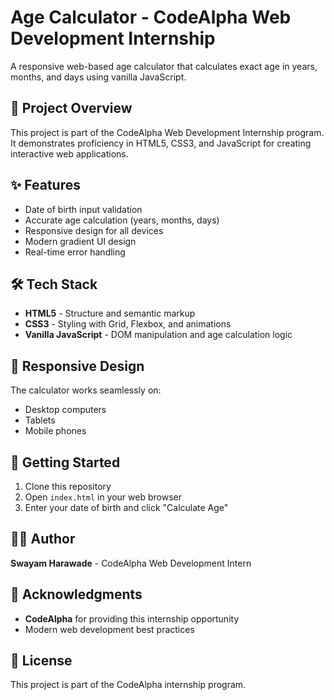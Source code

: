# Age Calculator - CodeAlpha Web Development Internship

A responsive web-based age calculator that calculates exact age in years, months, and days using vanilla JavaScript.

## 🎯 Project Overview
This project is part of the CodeAlpha Web Development Internship program. It demonstrates proficiency in HTML5, CSS3, and JavaScript for creating interactive web applications.

## ✨ Features
- Date of birth input validation
- Accurate age calculation (years, months, days)
- Responsive design for all devices
- Modern gradient UI design
- Real-time error handling

## 🛠️ Tech Stack
- **HTML5** - Structure and semantic markup
- **CSS3** - Styling with Grid, Flexbox, and animations
- **Vanilla JavaScript** - DOM manipulation and age calculation logic

## 📱 Responsive Design
The calculator works seamlessly on:
- Desktop computers
- Tablets
- Mobile phones

## 🚀 Getting Started
1. Clone this repository
2. Open `index.html` in your web browser
3. Enter your date of birth and click "Calculate Age"

## 👨‍💻 Author
**Swayam Harawade** - CodeAlpha Web Development Intern

## 🏢 Acknowledgments
- **CodeAlpha** for providing this internship opportunity
- Modern web development best practices

## 📄 License
This project is part of the CodeAlpha internship program.
